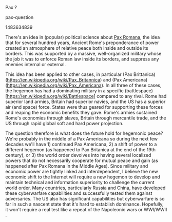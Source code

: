 Pax ?

pax-question

1483634839

There's an idea in (popular) political science about
[Pax Romana](https://en.wikipedia.org/wiki/Pax_Romana), the idea that for
several hundred years, Ancient Rome's preponderance of power created an
atmosphere of relative peace both inside and outside its borders.  This was
supported by a massive, well-organized military whose the job it was to
enforce Roman law inside its borders, and suppress any enemies internal or
external.

This idea has been applied to other cases, in particular
(Pax Brittanica)(https://en.wikipedia.org/wiki/Pax_Britannica) and (Pax
Americana)(https://en.wikipedia.org/wiki/Pax_Americana).  In all three of these
cases, the hegemon has had a dominating military in a specific
(battlespace)[https://en.wikipedia.org/wiki/Battlespace] compared to any rival.
Rome had superior land armies, Britain had superior navies, and the US has a
superior air (and space) force.  States were thus geared for supporting these
forces and reaping the economic benefits they gave.  Rome's armies sustained
Rome's economies through slaves, Britain through mercantile trade, and the US
through rapid global soft and hard power projection.

The question therefore is what does the future hold for hegemonic peace?
We're probably in the middle of a Pax Americana so during the next few decades
we'll have 1) continued Pax Americana, 2) a shift of power to a different
hegemon (as happened to Pax Britanica at the end of the 19th century), or 3)
the world order devolves into having several localized powers that do not
necessarily cooperate for mutual peace and gain (as happened after Pax Romana
in the Middle Ages).  Since military and economic power are tightly linked and
interdependent, I believe the new economic shift to the Internet will require
a new hegemon to develop and maintain technical and information superiority to
challenge the current world order.  Many countries, particularly Russia and
China, have developed these cyberwarfare capabilities and successfully tested
them against adversaries.  The US also has significant capabilities but
cyberwarfare is so far in such a nascent state that it's hard to establish
dominance.  Hopefully, it won't require a real test like a repeat of the
Napoleonic wars or WWI/WWII .
